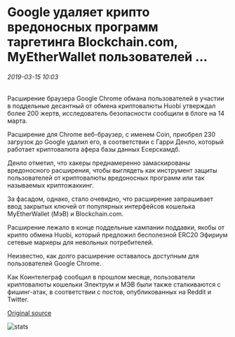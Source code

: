 # Google удаляет крипто вредоносных программ таргетинга Blockchain.com, MyEtherWallet пользователей ...

###### 2019-03-15 10:03

Расширение браузера Google Chrome обмана пользователей в участии в поддельные десантный от обмена криптовалюты Huobi утверждал более 200 жертв, исследователь безопасности сообщили в блоге на 14 марта.

Расширение для Chrome веб-браузер, с именем Coin, приобрел 230 загрузок до Google удалил его, в соответствии с Гарри Денло, который работает криптовалюта афера базы данных Есерскамдб.

Денло отметил, что хакеры преднамеренно замаскированы вредоносного расширения, чтобы выглядеть как инструмент защиты пользователей от криптовалюты вредоносных программ или так называемых криптожаккинг.

За фасадом, однако, стало очевидно, что расширение запрашивает ввод закрытых ключей от популярных интерфейсов кошелька MyEtherWallet (МэВ) и Blockchain.com.

Расширение лежало в конце поддельные кампании поддавки, якобы от крипто обмена Huobi, который предложил бесполезной ERC20 Эфириум сетевые маркеры для невольных потребителей.

Неизвестно, как долго расширение оставалось доступным для пользователей Google Chrome.

Как Коинтелеграф сообщил в прошлом месяце, пользователи криптовалюты кошельки Электрум и МЭВ были также сталкиваются с фишинг-атак, в соответствии с постов, опубликованных на Reddit и Twitter.

[Original source](https://cointelegraph.com/news/google-deletes-crypto-malware-targeting-blockchaincom-myetherwallet-users)

![stats](https://c.statcounter.com/11760860/0/a89fa40b/1/ "stats")